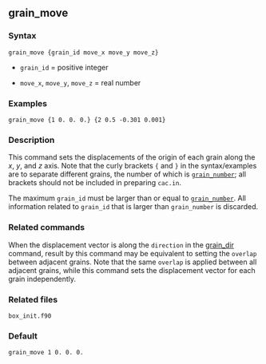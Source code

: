 ## grain_move

### Syntax

	grain_move {grain_id move_x move_y move_z}

* `grain_id` = positive integer

* `move_x`, `move_y`, `move_z` = real number

### Examples

	grain_move {1 0. 0. 0.} {2 0.5 -0.301 0.001}

### Description

This command sets the displacements of the origin of each grain along the _x_, _y_, and _z_ axis. Note that the curly brackets `{` and `}` in the syntax/examples are to separate different grains, the number of which is [`grain_number`](grain_num.md); all brackets should not be included in preparing `cac.in`.

The maximum `grain_id` must be larger than or equal to [`grain_number`](grain_num.md). All information related to `grain_id` that is larger than `grain_number` is discarded.

### Related commands

When the displacement vector is along the `direction` in the [grain_dir](grain_dir.md) command, result by this command may be equivalent to setting the `overlap` between adjacent grains. Note that the same `overlap` is applied between all adjacent grains, while this command sets the displacement vector for each grain independently.

### Related files

`box_init.f90`

### Default

	grain_move 1 0. 0. 0.

